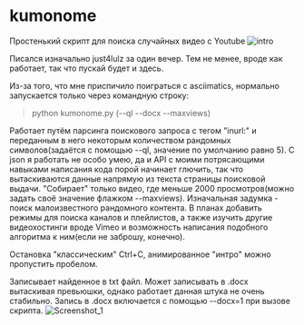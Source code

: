 # kumonome
Простенький скрипт для поиска случайных видео с Youtube
![intro](https://github.com/IDIOINFECTED/kumonome/assets/161202764/d3d81ebb-a0a1-4375-9a99-65f6c07534dd)

Писался изначально just4lulz за один вечер. Тем не менее, вроде как работает, так что пускай будет и здесь.

Из-за того, что мне приспичило поиграться с asciimatics, нормально запускается только через командную строку:

  >python kumonome.py (--ql --docx --maxviews)
>

Работает путём парсинга поискового запроса с тегом "inurl:" и переданным в него некоторым количеством рандомных символов(задаётся с помощью --ql, значение по умолчанию равно 5). С json я работать не особо умею, да и API с моими потрясающими навыками написания кода порой начинает глючить, так что вытаскиваются данные напрямую из текста страницы поисковой выдачи. "Собирает" только видео, где меньше 2000 просмотров(можно задать своё значение флажком --maxviews). Изначальная задумка - поиск малоизвестного рандомного контента. В планах добавить режимы для поиска каналов и плейлистов, а также изучить другие видеохостинги вроде Vimeo и возможность написания подобного алгоритма к ним(если не заброшу, конечно).

Остановка "классическим" Ctrl+C, анимированное "интро" можно пропустить пробелом.

Записывает найденное в txt файл. Может записывать в .docx вытаскивая превьюшки, однако работает данная штука не очень стабильно. Запись в .docx включается с помощью --docx=1  при вызове скрипта.
![Screenshot_1](https://github.com/IDIOINFECTED/kumonome/assets/161202764/6e32aece-12c7-43f0-905b-4e359f3459b9)
